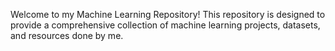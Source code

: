 Welcome to my Machine Learning Repository! This repository is designed to provide a comprehensive collection of machine learning projects, datasets, and resources done by me.
